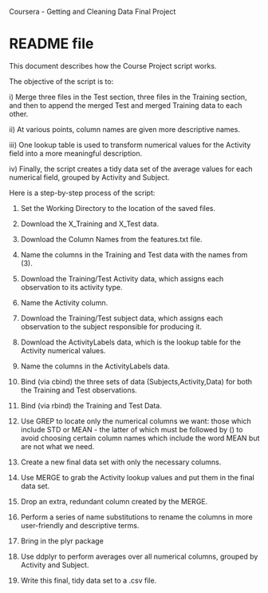 Coursera - Getting and Cleaning Data Final Project

README file
========================================================

This document describes how the Course Project script works.

The objective of the script is to:

i) Merge three files in the Test section, three files in the Training section, and then to append the merged Test and merged Training data to each other.

ii) At various points, column names are given more descriptive names.

iii) One lookup table is used to transform numerical values for the Activity field into a more meaningful description.

iv) Finally, the script creates a tidy data set of the average values for each numerical field, grouped by Activity and Subject.


Here is a step-by-step process of the script:
1)  Set the Working Directory to the location of the saved files.

2)  Download the X_Training and X_Test data.

3)  Download the Column Names from the features.txt file.

4)  Name the columns in the Training and Test data with the names from (3).

5)  Download the Training/Test Activity data, which assigns each observation to its activity type.

6)  Name the Activity column.

7)  Download the Training/Test subject data, which assigns each observation to the subject responsible for producing it.

8)  Download the ActivityLabels data, which is the lookup table for the Activity numerical values.

9)  Name the columns in the ActivityLabels data.

10) Bind (via cbind) the three sets of data (Subjects,Activity,Data) for both the Training and Test observations.

11) Bind (via rbind) the Training and Test Data.

12) Use GREP to locate only the numerical columns we want: those which include STD or MEAN - the latter of which must be followed by () to avoid choosing certain column names which include the word MEAN but are not what we need.

13) Create a new final data set with only the necessary columns.

14) Use MERGE to grab the Activity lookup values and put them in the final data set.

15) Drop an extra, redundant column created by the MERGE.

16) Perform a series of name substitutions to rename the columns in more user-friendly and descriptive terms.

17) Bring in the plyr package

18) Use ddplyr to perform averages over all numerical columns, grouped by Activity and Subject.

19) Write this final, tidy data set to a .csv file.
